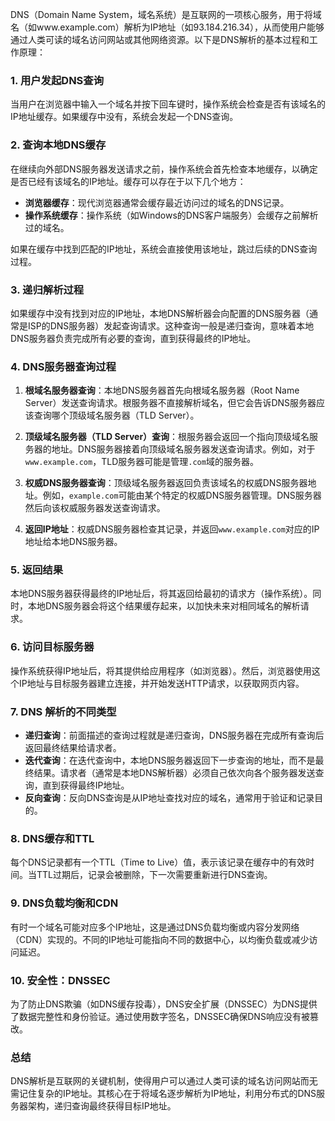 DNS（Domain Name System，域名系统）是互联网的一项核心服务，用于将域名（如www.example.com）解析为IP地址（如93.184.216.34），从而使用户能够通过人类可读的域名访问网站或其他网络资源。以下是DNS解析的基本过程和工作原理：

### 1. **用户发起DNS查询**
当用户在浏览器中输入一个域名并按下回车键时，操作系统会检查是否有该域名的IP地址缓存。如果缓存中没有，系统会发起一个DNS查询。

### 2. **查询本地DNS缓存**
在继续向外部DNS服务器发送请求之前，操作系统会首先检查本地缓存，以确定是否已经有该域名的IP地址。缓存可以存在于以下几个地方：
   - **浏览器缓存**：现代浏览器通常会缓存最近访问过的域名的DNS记录。
   - **操作系统缓存**：操作系统（如Windows的DNS客户端服务）会缓存之前解析过的域名。

如果在缓存中找到匹配的IP地址，系统会直接使用该地址，跳过后续的DNS查询过程。

### 3. **递归解析过程**
如果缓存中没有找到对应的IP地址，本地DNS解析器会向配置的DNS服务器（通常是ISP的DNS服务器）发起查询请求。这种查询一般是递归查询，意味着本地DNS服务器负责完成所有必要的查询，直到获得最终的IP地址。

### 4. **DNS服务器查询过程**
   1. **根域名服务器查询**：本地DNS服务器首先向根域名服务器（Root Name Server）发送查询请求。根服务器不直接解析域名，但它会告诉DNS服务器应该查询哪个顶级域名服务器（TLD Server）。
   
   2. **顶级域名服务器（TLD Server）查询**：根服务器会返回一个指向顶级域名服务器的地址。DNS服务器接着向顶级域名服务器发送查询请求。例如，对于`www.example.com`，TLD服务器可能是管理`.com`域的服务器。

   3. **权威DNS服务器查询**：顶级域名服务器返回负责该域名的权威DNS服务器地址。例如，`example.com`可能由某个特定的权威DNS服务器管理。DNS服务器然后向该权威服务器发送查询请求。

   4. **返回IP地址**：权威DNS服务器检查其记录，并返回`www.example.com`对应的IP地址给本地DNS服务器。

### 5. **返回结果**
本地DNS服务器获得最终的IP地址后，将其返回给最初的请求方（操作系统）。同时，本地DNS服务器会将这个结果缓存起来，以加快未来对相同域名的解析请求。

### 6. **访问目标服务器**
操作系统获得IP地址后，将其提供给应用程序（如浏览器）。然后，浏览器使用这个IP地址与目标服务器建立连接，并开始发送HTTP请求，以获取网页内容。

### 7. **DNS 解析的不同类型**
   - **递归查询**：前面描述的查询过程就是递归查询，DNS服务器在完成所有查询后返回最终结果给请求者。
   - **迭代查询**：在迭代查询中，本地DNS服务器返回下一步查询的地址，而不是最终结果。请求者（通常是本地DNS解析器）必须自己依次向各个服务器发送查询，直到获得最终IP地址。
   - **反向查询**：反向DNS查询是从IP地址查找对应的域名，通常用于验证和记录目的。

### 8. **DNS缓存和TTL**
每个DNS记录都有一个TTL（Time to Live）值，表示该记录在缓存中的有效时间。当TTL过期后，记录会被删除，下一次需要重新进行DNS查询。

### 9. **DNS负载均衡和CDN**
有时一个域名可能对应多个IP地址，这是通过DNS负载均衡或内容分发网络（CDN）实现的。不同的IP地址可能指向不同的数据中心，以均衡负载或减少访问延迟。

### 10. **安全性：DNSSEC**
为了防止DNS欺骗（如DNS缓存投毒），DNS安全扩展（DNSSEC）为DNS提供了数据完整性和身份验证。通过使用数字签名，DNSSEC确保DNS响应没有被篡改。

### 总结
DNS解析是互联网的关键机制，使得用户可以通过人类可读的域名访问网站而无需记住复杂的IP地址。其核心在于将域名逐步解析为IP地址，利用分布式的DNS服务器架构，递归查询最终获得目标IP地址。